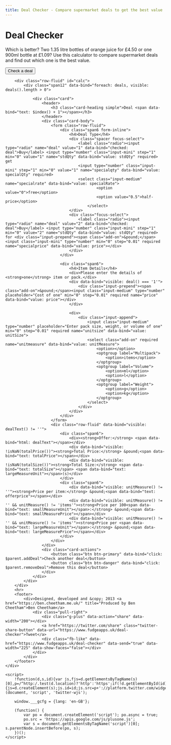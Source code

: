 ```yaml
---
title: Deal Checker - Compare supermarket deals to get the best value 
---
```

<!DOCTYPE html>
<html lang="en-GB" itemscope itemtype="http://schema.org/Article" manifest="cache.manifest">
<head>
	<meta charset="UTF-8">
	<meta content="IE=edge,chrome=1" name="X-UA-Compatible">
	<meta name="viewport" content="width=device-width">
	<meta name="mobile-web-app-capable" content="yes">
	<title>Deal Checker - Compare supermarket deals to get the best value</title>
	<link href="https://fonts.googleapis.com/css?family=Roboto:400,300,700" rel="stylesheet">
	<link href="/assets/css/bootplus.min.css" rel="stylesheet">
	<link href="/assets/css/bootplus-responsive.min.css" rel="stylesheet">
	<script src="http://ajax.aspnetcdn.com/ajax/jQuery/jquery-2.2.1.min.js"></script>
	<script src="https://maxcdn.bootstrapcdn.com/twitter-bootstrap/2.3.2/js/bootstrap.min.js"></script>
	<script src="https://ajax.aspnetcdn.com/ajax/knockout/knockout-2.2.1.js"></script>
	<script src="https://ssl.google-analytics.com/ga.js" async></script>
	<script>
        var _gaq = _gaq || [];
        _gaq.push(['_setAccount', 'UA-19491723-3']);
        _gaq.push(['_trackPageview']);
        
        var Deal = function (data) {
            "use strict";
            var self = this;
            this.deal = ko.observable(data.deal);
            this.stdQty = ko.observable(data.stdQty);
            this.specialRate = ko.observable(data.specialRate);
            this.specialQty = ko.observable(data.specialQty);
            this.price = ko.observable(data.price);
            this.unitSize = ko.observable(data.unitSize);
            this.unitMeasure = ko.observable(data.unitMeasure);

            this.setDeal = function (d) { self.deal(d); };

            this.totalSize = ko.computed(function () {
                var size = this.unitSize();
                if (this.unitMeasure() === 'ml' || this.unitMeasure() === 'g') { size = size / 1000; }
                return size * (Number(this.stdQty()) + Number(this.specialQty()));
            }, this);

            this.totalPrice = ko.computed(function () {
                switch (Number(this.deal())) {
                    case 1:
                        return ((this.price() * this.stdQty()) + ((this.price() * this.specialQty()) * this.specialRate())).toFixed(2);
                    case 2:
                        return (Number(this.price())).toFixed(2);
                }
            }, this);

            this.dealText = ko.computed(function () {
                switch (Number(this.deal())) {
                    case 1:
                        return "Buy " + this.stdQty() + " get " + this.specialQty() + " " + this.specialRateText();
                    case 2:
                        return "Buy " + this.stdQty() + " for &pound;" + Number(this.price()).toFixed(2);
                }
                return '';
            }, this);

            this.specialRateText = ko.computed(function () {
                switch (Number(this.specialRate())) {
                    case 0:
                        return "free";
                    case 0.5:
                        return "half price";
                }
            }, this);

            this.largeMeasurePrice = ko.computed(function () {
                var p = (this.totalPrice() / this.totalSize()).toFixed(2);
                if (isNaN(p)) { return; }
                return p;
            }, this);

            this.smallMeasurePrice = ko.computed(function () {
                var p = (this.largeMeasurePrice() / 10).toFixed(2);
                if (isNaN(p)) { return; }
                return p;
            }, this);

            this.smallMeasureUnit = ko.computed(function () {
                switch (this.unitMeasure()) {
                    case "g":
                    case "kg":
                        return "g";
                    case "ml":
                    case "l":
                        return "ml";
                }
            }, this);

            this.largeMeasureUnit = ko.computed(function () {
                switch (this.unitMeasure()) {
                    case "g":
                    case "kg":
                        return "kg";
                    case "ml":
                    case "l":
                        return "litre";
                    case "items":
                        return "item";
                }
            }, this);

            this.offerprice = ko.computed(function () {
                var p = (this.totalPrice() / (Number(this.stdQty()) + Number(this.specialQty()))).toFixed(2);
                if (this.unitMeasure() === "items") {
                    p = (p / this.unitSize()).toFixed(2);
                }
                return p;
            }, this);

            this.deal.subscribe(function (newValue) { if (newValue === '2') { self.specialQty(0); } });
        };

        var DealsViewModel = function () {
            "use strict";
            var self = this;
            self.deals = ko.observableArray([]);
            self.addDeal = function () { self.deals.push(new Deal({ stdQty: 1, specialQty: 1, price: 0, calculated: true })); };
            self.removeDeal = function (deal) { self.deals.remove(deal); };
        };
        var dvm;
        $(function () {
            "use strict";
            dvm = new DealsViewModel();
            dvm.addDeal();
            ko.applyBindings(dvm);
            $('#newDeal').on('click', function () { dvm.addDeal(); });
            $(document).on('focus', 'input[type="number"]', function () { var e = $(this), val = e.val(); if (val !== '') { e.data('val', val); e.val(''); } }).on('blur', 'input[type="number"]', function () { var e = $(this), val = e.val(); if (val === '') { e.val(e.data('val')); } });
        });
    </script>
    <style>
        .input-append select.add-on {
            min-height: 31px;
            padding: 0;
            background: #fff;
        }
        .spacer {
            margin-bottom: 10px;
        }
        select.input-medium {
            min-height: 31px;
        }
    </style>
    <meta itemprop="name" content="Deal Checker - Compare supermarket deals to get the best value">
    <meta itemprop="description" content="Which is better? Two 1.35 litre bottles of orange juice for &pound;4.50 or one 900ml bottle at &pound;1.09? Use this calculator to compare supermarket deals and find out which one is the best value.">
</head>
<body>
    <div id="fb-root"></div>
    <script>
        (function(d, s, id) {
        var js, fjs = d.getElementsByTagName(s)[0];
        if (d.getElementById(id)) return;
        js = d.createElement(s); js.id = id;
        js.src = "https://connect.facebook.net/en_GB/all.js#xfbml=1&status=0";
        fjs.parentNode.insertBefore(js, fjs);
        }(document, 'script', 'facebook-jssdk'));
    </script>
    <div class="container">
        <div class="row">
            <div class="span12">
                <h1>Deal Checker</h1>
                <p class="lead">Which is better? Two 1.35 litre bottles of orange juice for &pound;4.50 or one 900ml bottle at &pound;1.09? Use this calculator to compare supermarket deals and find out which one is the best value.</p>
                <p data-bind="visible: deals().length === 0"><button class="btn btn-primary" id="newDeal">Check a deal</button></p>
            </div>
        </div>
        
        <div class="row-fluid" id="calc">
            <div class="span12" data-bind="foreach: deals, visible: deals().length > 0">
            
                <div class="card">
                    <header>
                        <h3 class="card-heading simple">Deal <span data-bind="text: $index() + 1"></span></h3>
                    </header>
                    <div class="card-body">
                        <form class="row-fluid">
                            <div class="span6 form-inline">
                                <h4>Deal Type</h4>
                                <div class="spacer focus-select">
                                    <label class="radio"><input type="radio" name="deal" value="1" data-bind="checked: deal">Buy</label> <input type="number" class="input-mini" step="1" min="0" value="1" name="stdQty" data-bind="value: stdQty" required> get 
                                    <input type="number" class="input-mini" step="1" min="0" value="1" name="specialqty" data-bind="value: specialQty" required> 
                                    <select class="input-medium" name="specialrate" data-bind="value: specialRate">
                                            <option value="0">free</option>
                                            <option value="0.5">half-price</option>
                                        </select>
                                </div>
                                <div class="focus-select">
                                    <label class="radio"><input type="radio" name="deal" value="2" data-bind="checked: deal">Buy</label> <input type="number" class="input-mini" step="1" min="0" value="2" name="stdQty" data-bind="value: stdQty" required> for <div class="input-prepend"><span class="add-on">&pound;</span><input class="input-mini" type="number" min="0" step="0.01" required name="specialprice" data-bind="value: price"></div>
                                </div>
                            </div>

                            <div class="span6">
                                <h4>Item Details</h4>
                                <div>Please enter the details of <strong>one</strong> item or pack.</div>
                                <div data-bind="visible: deal() === '1'">
                                    <div class="input-prepend"><span class="add-on">&pound;</span><input class="input-medium" type="number" placeholder="Cost of one" min="0" step="0.01" required name="price" data-bind="value: price"></div>
                                </div>
                                
                                <div>
                                    <div class="input-append">
                                        <input class="input-medium" type="number" placeholder="Enter pack size, weight, or volume of one" min="0" step="0.01" required name="unitsize" data-bind="value: unitSize">
                                        <select class="add-on" required name="unitmeasure" data-bind="value: unitMeasure">
                                            <option></option>
                                            <optgroup label="Multipack">
                                                <option>items</option>
                                            </optgroup>
                                            <optgroup label="Volume">
                                                <option>ml</option>
                                                <option>l</option>
                                            </optgroup>
                                            <optgroup label="Weight">
                                                <option>g</option>
                                                <option>kg</option>
                                            </optgroup>
                                        </select>
                                    </div>
                                </div>
                            </div>
                        </form>
                        <div class="row-fluid" data-bind="visible: dealText() != ''">
                            <div class="span6">
                                <div><strong>Offer:</strong> <span data-bind="html: dealText"></span></div>
                                <div data-bind="visible: !isNaN(totalPrice())"><strong>Total Price:</strong> &pound;<span data-bind="text: totalPrice"></span></div>
                                <div data-bind="visible: !isNaN(totalSize())"><strong>Total Size:</strong> <span data-bind="text: totalSize"></span> <span data-bind="text: largeMeasureUnit"></span>(s)</div>
                            </div>
                            <div class="span6">
                                <div data-bind="visible: unitMeasure() != ''"><strong>Price per item:</strong> &pound;<span data-bind="text: offerprice"></span></div>
                                <div data-bind="visible: unitMeasure() != '' && unitMeasure() != 'items'"><strong>Price per 100<span data-bind="text: smallMeasureUnit"></span>:</strong> &pound;<span data-bind="text: smallMeasurePrice"></span></div>
                                <div data-bind="visible: unitMeasure() != '' && unitMeasure() != 'items'"><strong>Price per <span data-bind="text: largeMeasureUnit"></span>:</strong> &pound;<span data-bind="text: largeMeasurePrice"></span></div>
                            </div>
                        </div>
                    </div>
                    <div class="card-actions">
                        <button class="btn btn-primary" data-bind="click: $parent.addDeal">Check another deal</button>
                        <button class="btn btn-danger" data-bind="click: $parent.removeDeal">Remove this deal</button>
                    </div>
                </div>
            </div>
        </div>
        <hr>
        <footer>
            <div>Designed, developed and &copy; 2013 <a href="https://ben.cheetham.me.uk/" title="Produced by Ben Cheetham">Ben Cheetham</a>
                <div class="pull-right">
                    <div class="g-plus" data-action="share" data-width="200"></div>
                    <a href="https://twitter.com/share" class="twitter-share-button" data-url="https://www.fudgeapps.uk/deal-checker">Tweet</a>
                    <div class="fb-like" data-href="https://www.fudgeapps.uk/deal-checker" data-send="true" data-width="225" data-show-faces="false"></div>
                </div>
            </div>	
        </footer>
    </div>

    <script>
        !function(d,s,id){var js,fjs=d.getElementsByTagName(s)[0],p=/^http:/.test(d.location)?'http':'https';if(!d.getElementById(id)){js=d.createElement(s);js.id=id;js.src=p+'://platform.twitter.com/widgets.js';fjs.parentNode.insertBefore(js,fjs);}}(document, 'script', 'twitter-wjs');

        window.___gcfg = {lang: 'en-GB'};

        (function() {
            var po = document.createElement('script'); po.async = true;
            po.src = 'https://apis.google.com/js/plusone.js';
            var s = document.getElementsByTagName('script')[0]; s.parentNode.insertBefore(po, s);
        })();
    </script>
</body>
</html>